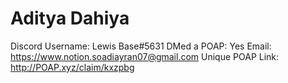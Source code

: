 # Aditya Dahiya

Discord Username: Lewis Base#5631
DMed a POAP: Yes
Email: https://www.notion.soadiayran07@gmail.com
Unique POAP Link: http://POAP.xyz/claim/kxzpbg